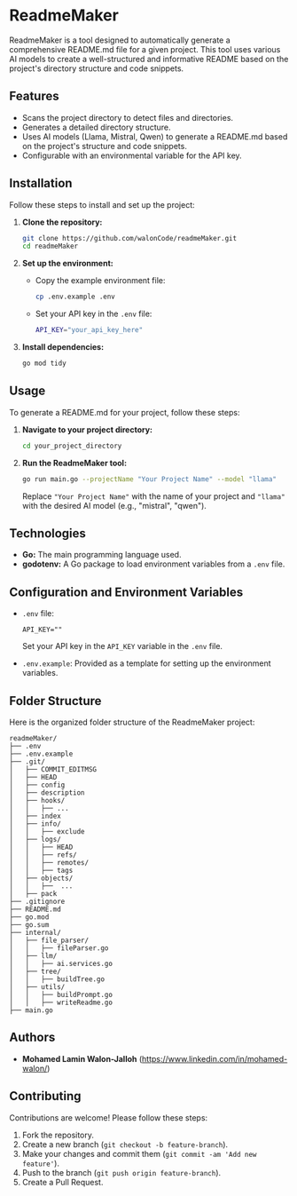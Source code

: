# ReadmeMaker

ReadmeMaker is a tool designed to automatically generate a comprehensive README.md file for a given project. This tool uses various AI models to create a well-structured and informative README based on the project's directory structure and code snippets.

## Features

- Scans the project directory to detect files and directories.
- Generates a detailed directory structure.
- Uses AI models (Llama, Mistral, Qwen) to generate a README.md based on the project's structure and code snippets.
- Configurable with an environmental variable for the API key.

## Installation

Follow these steps to install and set up the project:

1. **Clone the repository:**
   ```sh
   git clone https://github.com/walonCode/readmeMaker.git
   cd readmeMaker
   ```

2. **Set up the environment:**
   - Copy the example environment file:
     ```sh
     cp .env.example .env
     ```
   - Set your API key in the `.env` file:
     ```sh
     API_KEY="your_api_key_here"
     ```

3. **Install dependencies:**
   ```sh
   go mod tidy
   ```

## Usage

To generate a README.md for your project, follow these steps:

1. **Navigate to your project directory:**
   ```sh
   cd your_project_directory
   ```

2. **Run the ReadmeMaker tool:**
   ```sh
   go run main.go --projectName "Your Project Name" --model "llama"
   ```
   Replace `"Your Project Name"` with the name of your project and `"llama"` with the desired AI model (e.g., "mistral", "qwen").

## Technologies

- **Go:** The main programming language used.
- **godotenv:** A Go package to load environment variables from a `.env` file.

## Configuration and Environment Variables

- `.env` file:
  ```plaintext
  API_KEY=""
  ```
  Set your API key in the `API_KEY` variable in the `.env` file.

- `.env.example`:
  Provided as a template for setting up the environment variables.

## Folder Structure

Here is the organized folder structure of the ReadmeMaker project:

```
readmeMaker/
├── .env
├── .env.example
├── .git/
│   ├── COMMIT_EDITMSG
│   ├── HEAD
│   ├── config
│   ├── description
│   ├── hooks/
│   │   ├── ...
│   ├── index
│   ├── info/
│   │   ├── exclude
│   ├── logs/
│   │   ├── HEAD
│   │   ├── refs/
│   │   ├── remotes/
│   │   ├── tags
│   ├── objects/
│   │   ├──  ...
│   ├── pack
├── .gitignore
├── README.md
├── go.mod
├── go.sum
├── internal/
│   ├── file_parser/
│   │   ├── fileParser.go
│   ├── llm/
│   │   ├── ai.services.go
│   ├── tree/
│   │   ├── buildTree.go
│   ├── utils/
│   │   ├── buildPrompt.go
│   │   ├── writeReadme.go
├── main.go
```

## Authors

- **Mohamed Lamin Walon-Jalloh** (https://www.linkedin.com/in/mohamed-walon/)

## Contributing

Contributions are welcome! Please follow these steps:

1. Fork the repository.
2. Create a new branch (`git checkout -b feature-branch`).
3. Make your changes and commit them (`git commit -am 'Add new feature'`).
4. Push to the branch (`git push origin feature-branch`).
5. Create a Pull Request.